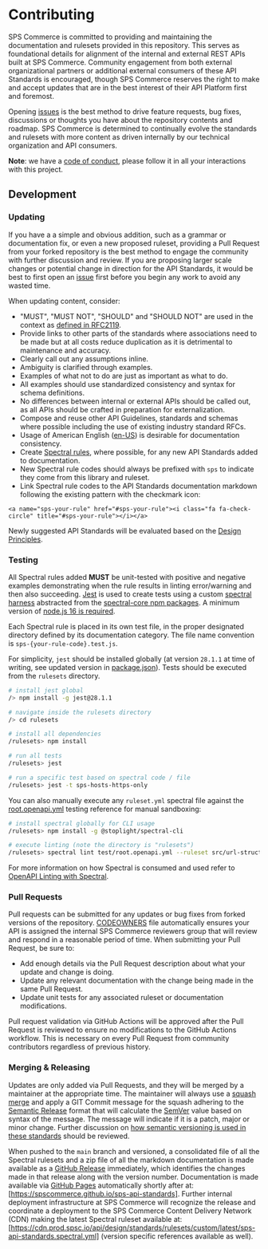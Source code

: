 # Contributing

SPS Commerce is committed to providing and maintaining the documentation and rulesets provided in this repository. This serves as foundational details for alignment of the internal and external REST APIs built at SPS Commerce. Community engagement from both external organizational partners or additional external consumers of these API Standards is encouraged, though SPS Commerce reserves the right to make and accept updates that are in the best interest of their API Platform first and foremost. 

Opening [issues](https://github.com/SPSCommerce/sps-api-standards/issues) is the best method to drive feature requests, bug fixes, discussions or thoughts you have about the repository contents and roadmap. SPS Commerce is determined to continually evolve the standards and rulesets with more content as driven internally by our technical organization and API consumers.

**Note**: we have a [code of conduct](CODE_OF_CONDUCT.md), please follow it in all your interactions with this project.

## Development

### Updating

If you have a a simple and obvious addition, such as a grammar or documentation fix, or even a new proposed ruleset, providing a Pull Request from your forked repository is the best method to engage the community with further discussion and review. If you are proposing larger scale changes or potential change in direction for the API Standards, it would be best to first open an [issue](https://github.com/SPSCommerce/sps-api-standards/issues) first before you begin any work to avoid any wasted time.

When updating content, consider:
- "MUST", "MUST NOT", "SHOULD" and "SHOULD NOT" are used in the context as [defined in RFC2119](https://www.ietf.org/rfc/rfc2119.txt).
- Provide links to other parts of the standards where associations need to be made but at all costs reduce duplication as it is detrimental to maintenance and accuracy.
- Clearly call out any assumptions inline.
- Ambiguity is clarified through examples.
- Examples of what not to do are just as important as what to do.
- All examples should use standardized consistency and syntax for schema definitions.
- No differences between internal or external APIs should be called out, as all APIs should be crafted in preparation for externalization.
- Compose and reuse other API Guidelines, standards and schemas where possible including the use of existing industry standard RFCs.
- Usage of American English ([en-US](https://www.andiamo.co.uk/resources/iso-language-codes/)) is desirable for documentation consistency.
- Create [Spectral rules](https://meta.stoplight.io/docs/spectral/01baf06bdd05a-rulesets), where possible, for any new API Standards added to documentation.
- New Spectral rule codes should always be prefixed with `sps` to indicate they come from this library and ruleset.
- Link Spectral rule codes to the API Standards documentation markdown following the existing pattern with the checkmark icon:
```
<a name="sps-your-rule" href="#sps-your-rule"><i class="fa fa-check-circle" title="#sps-your-rule"></i></a>
```

Newly suggested API Standards will be evaluated based on the [Design Principles](README.md#design-principles).

### Testing

All Spectral rules added **MUST** be unit-tested with positive and negative examples demonstrating when the rule results in linting error/warning and then also succeeding. [Jest](https://jestjs.io/) is used to create tests using a custom [spectral harness](rulesets/test/harness//spectral-test-harness.js) abstracted from the [spectral-core npm packages](https://www.npmjs.com/package/@stoplight/spectral-core). A minimum version of [node.js 16 is required](https://nodejs.org/en/about/releases/).

Each Spectral rule is placed in its own test file, in the proper designated directory defined by its documentation category. The file name convention is `sps-{your-rule-code}.test.js`. 

For simplicity, `jest` should be installed globally (at version `28.1.1` at time of writing, see updated version in [package.json](rulesets/package.json)). Tests should be executed from the `rulesets` directory.

```bash
# install jest global
/> npm install -g jest@28.1.1

# navigate inside the rulesets directory
/> cd rulesets

# install all dependencies
/rulesets> npm install

# run all tests
/rulesets> jest

# run a specific test based on spectral code / file
/rulesets> jest -t sps-hosts-https-only
```

You can also manually execute any `ruleset.yml` spectral file against the [root.openapi.yml](rulesets/test/root.openapi.yml) testing reference for manual sandboxing:

```bash
# install spectral globally for CLI usage
/rulesets> npm install -g @stoplight/spectral-cli

# execute linting (note the directory is "rulesets")
/rulesets> spectral lint test/root.openapi.yml --ruleset src/url-structure.ruleset.yml
```

For more information on how Spectral is consumed and used refer to [OpenAPI Linting with Spectral](README.md#openapi-linting-with-spectral).

### Pull Requests

Pull requests can be submitted for any updates or bug fixes from forked versions of the repository. [CODEOWNERS](.github/CODEOWNERS) file automatically ensures your API is assigned the internal SPS Commerce reviewers group that will review and respond in a reasonable period of time. When submitting your Pull Request, be sure to:

- Add enough details via the Pull Request description about what your update and change is doing.
- Update any relevant documentation with the change being made in the same Pull Request.
- Update unit tests for any associated ruleset or documentation modifications.

Pull request validation via GitHub Actions will be approved after the Pull Request is reviewed to ensure no modifications to the GitHub Actions workflow. This is necessary on every Pull Request from community contributors regardless of previous history.

### Merging & Releasing

Updates are only added via Pull Requests, and they will be merged by a maintainer at the appropriate time. The maintainer will always use a [squash merge](https://docs.microsoft.com/en-us/azure/devops/repos/git/merging-with-squash?view=azure-devops) and apply a GIT Commit message for the squash adhering to the [Semantic Release](https://github.com/semantic-release/semantic-release) format that will calculate the [SemVer](https://semver.org/) value based on syntax of the message. The message will indicate if it is a patch, major or minor change. Further discussion on [how semantic versioning is used in these standards](README.md#api-standards-versioning) should be reviewed.

When pushed to the `main` branch and versioned, a consolidated file of all the Spectral rulesets and a zip file of all the markdown documentation is made available as a [GitHub Release](https://github.com/SPSCommerce/sps-api-standards/releases) immediately, which identifies the changes made in that release along with the version number. Documentation is made available via [GitHub Pages](https://docs.github.com/en/pages/getting-started-with-github-pages/about-github-pages) automatically shortly after at: [https://spscommerce.github.io/sps-api-standards]. Further internal deployment infrastructure at SPS Commerce will recognize the release and coordinate a deployment to the SPS Commerce Content Delivery Network (CDN) making the latest Spectral ruleset available at: [https://cdn.prod.spsc.io/api/design/standards/rulesets/custom/latest/sps-api-standards.spectral.yml] (version specific references available as well).